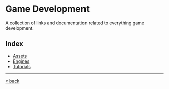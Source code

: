 # Game Development
A collection of links and documentation related to everything game development.

## Index
- [Assets](assets.md)
- [Engines](engines.md)
- [Tutorials](tutorials.md)

---
[« back](../README.md)
